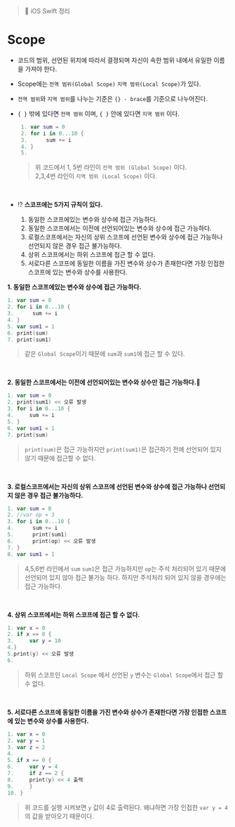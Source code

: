 > 📝 iOS Swift 정리 

# Scope
 - 코드의 범위, 선언된 위치에 따라서 결졍되며 자신이 속한 범위 내에서 유일한 이름을 가져야 한다.
 - Scope에는 `전역 범위(Global Scope)` `지역 범위(Local Scope)`가 있다.
 - `전역 범위`와 `지역 범위`를 나누는 기준은 `{} - brace`를 기준으로 나누어진다.
 - `{ }` 밖에 있다면 `전역 범위` 이며, `{ }` 안에 있다면 `지역 범위` 이다.
 
    ```swift
     1. var sum = 0
     2. for i in 0...10 {
     3.      sum += i
     4. }
     5. 
     ```
    
    > 위 코드에서 1, 5번 라인이 `전역 범위 (Global Scope)` 이다. <br>
    > 2,3,4번 라인이 `지역 범위 (Local Scope)` 이다.
    
    <br>

- ⁉️ **스코프에는 5가지 규칙이 있다.**
    1. 동일한 스코프에있는 변수와 상수에 접근 가능하다.
    2. 동일한 스코프에서는 이전에 선언되어있는 변수와 상수에 접근 가능하다.
    3. 로컬스코프에서는 자신의 상위 스코프에 선언된 변수와 상수에 접근 가능하나 선언되지 않은 경우 접근 불가능하다.
    4. 상위 스코프에서는 하위 스코프에 접근 할 수 없다.
    5. 서로다른 스코프에 동일한 이름을 가진 변수와 상수가 존재한다면 가장 인접한 스코프에 있는 변수와 상수를 사용한다.


**1.  동일한 스코프에있는 변수와 상수에 접근 가능하다.**
```swift
1. var sum = 0
2. for i in 0...10 {
3.      sum += i
4. }
5. var sum1 = 1
6. print(sum)
7. print(sum1)
```
> 같은 `Global Scope`이기 때문에  `sum`과 `sum1`에 접근 할 수 있다.
<br>

**2. 동일한 스코프에서는 이전에 선언되어있는 변수와 상수만 접근 가능하다.**
```swift
1. var sum = 0
2. print(sum1) << 오류 발생
3. for i in 0...10 {
4.     sum += i
5. }
6. var sum1 = 1
7. print(sum)
```
> `print(sum)`은 접근 가능하지만 `print(sum1)`은 접근하기 전에 선언되어 있지 않기 때문에 접근할 수 없다.
<br>

**3. 로컬스코프에서는 자신의 상위 스코프에 선언된 변수와 상수에 접근 가능하나 선언되지 않은 경우 접근 불가능하다.**
```swift
1. var sum = 0
2. //var op = 3
3. for i in 0...10 {
4.      sum += i
5.      print(sum1)
6.      print(op) << 오류 발생
7. }
8. var sum1 = 1
```
> 4,5,6번 라인에서 `sum` `sum1`은 접근 가능하지만 `op`는 주석 처리되어 있기 때문에 선언되어 있지 않아 접근 불가능 하다. 하지만 주석처리 되어 있지 않을 경우에는 접근 가능하다.
<br>

**4. 상위 스코프에서는 하위 스코프에 접근 할 수 없다.**
```swift
1. var x = 0
2. if x == 0 {
3.     var y = 10
4.}
5.print(y) << 오류 발생
6. 
```
> 하위 스코프인 `Local Scope` 에서 선언된 `y` 변수는 `Global Scope`에서 접근 할 수 없다.
<br>

**5. 서로다른 스코프에 동일한 이름을 가진 변수와 상수가 존재한다면 가장 인접한 스코프에 있는 변수와 상수를 사용한다.**
```swift
1. var x = 0
2. var y = 1
3. var z = 2
4. 
5. if x == 0 {     
6.     var y = 4     
7.     if z == 2 {
8.     print(y) << 4 출력
9.     }
10. }
```
> 위 코드를 실행 시켜보면 `y` 값이 4로 출력된다. 왜냐하면 가장 인접한 `var y = 4`의 값을 받아오기 때문이다.
